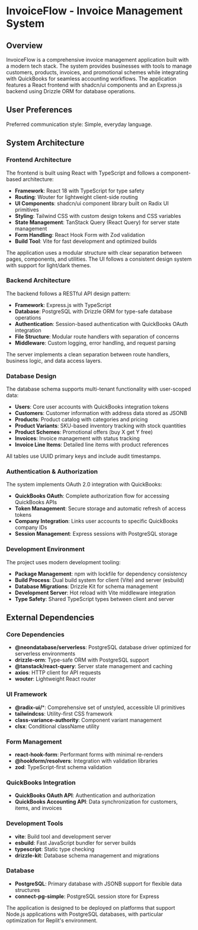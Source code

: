 # InvoiceFlow - Invoice Management System

## Overview

InvoiceFlow is a comprehensive invoice management application built with a modern tech stack. The system provides businesses with tools to manage customers, products, invoices, and promotional schemes while integrating with QuickBooks for seamless accounting workflows. The application features a React frontend with shadcn/ui components and an Express.js backend using Drizzle ORM for database operations.

## User Preferences

Preferred communication style: Simple, everyday language.

## System Architecture

### Frontend Architecture
The frontend is built using React with TypeScript and follows a component-based architecture:

- **Framework**: React 18 with TypeScript for type safety
- **Routing**: Wouter for lightweight client-side routing
- **UI Components**: shadcn/ui component library built on Radix UI primitives
- **Styling**: Tailwind CSS with custom design tokens and CSS variables
- **State Management**: TanStack Query (React Query) for server state management
- **Form Handling**: React Hook Form with Zod validation
- **Build Tool**: Vite for fast development and optimized builds

The application uses a modular structure with clear separation between pages, components, and utilities. The UI follows a consistent design system with support for light/dark themes.

### Backend Architecture
The backend follows a RESTful API design pattern:

- **Framework**: Express.js with TypeScript
- **Database**: PostgreSQL with Drizzle ORM for type-safe database operations
- **Authentication**: Session-based authentication with QuickBooks OAuth integration
- **File Structure**: Modular route handlers with separation of concerns
- **Middleware**: Custom logging, error handling, and request parsing

The server implements a clean separation between route handlers, business logic, and data access layers.

### Database Design
The database schema supports multi-tenant functionality with user-scoped data:

- **Users**: Core user accounts with QuickBooks integration tokens
- **Customers**: Customer information with address data stored as JSONB
- **Products**: Product catalog with categories and pricing
- **Product Variants**: SKU-based inventory tracking with stock quantities
- **Product Schemes**: Promotional offers (buy X get Y free)
- **Invoices**: Invoice management with status tracking
- **Invoice Line Items**: Detailed line items with product references

All tables use UUID primary keys and include audit timestamps.

### Authentication & Authorization
The system implements OAuth 2.0 integration with QuickBooks:

- **QuickBooks OAuth**: Complete authorization flow for accessing QuickBooks APIs
- **Token Management**: Secure storage and automatic refresh of access tokens
- **Company Integration**: Links user accounts to specific QuickBooks company IDs
- **Session Management**: Express sessions with PostgreSQL storage

### Development Environment
The project uses modern development tooling:

- **Package Management**: npm with lockfile for dependency consistency
- **Build Process**: Dual build system for client (Vite) and server (esbuild)
- **Database Migrations**: Drizzle Kit for schema management
- **Development Server**: Hot reload with Vite middleware integration
- **Type Safety**: Shared TypeScript types between client and server

## External Dependencies

### Core Dependencies
- **@neondatabase/serverless**: PostgreSQL database driver optimized for serverless environments
- **drizzle-orm**: Type-safe ORM with PostgreSQL support
- **@tanstack/react-query**: Server state management and caching
- **axios**: HTTP client for API requests
- **wouter**: Lightweight React router

### UI Framework
- **@radix-ui/***: Comprehensive set of unstyled, accessible UI primitives
- **tailwindcss**: Utility-first CSS framework
- **class-variance-authority**: Component variant management
- **clsx**: Conditional className utility

### Form Management
- **react-hook-form**: Performant forms with minimal re-renders
- **@hookform/resolvers**: Integration with validation libraries
- **zod**: TypeScript-first schema validation

### QuickBooks Integration
- **QuickBooks OAuth API**: Authentication and authorization
- **QuickBooks Accounting API**: Data synchronization for customers, items, and invoices

### Development Tools
- **vite**: Build tool and development server
- **esbuild**: Fast JavaScript bundler for server builds
- **typescript**: Static type checking
- **drizzle-kit**: Database schema management and migrations

### Database
- **PostgreSQL**: Primary database with JSONB support for flexible data structures
- **connect-pg-simple**: PostgreSQL session store for Express

The application is designed to be deployed on platforms that support Node.js applications with PostgreSQL databases, with particular optimization for Replit's environment.